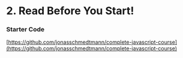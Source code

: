 # 2. Read Before You Start!

### Starter Code

[https://github.com/jonasschmedtmann/complete-javascript-course](https://github.com/jonasschmedtmann/complete-javascript-course)